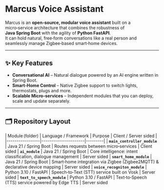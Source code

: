 # Marcus Voice Assistant

Marcus is an **open‑source, modular voice assistant** built on a micro‑service architecture that combines the robustness of **Java Spring Boot** with the agility of **Python FastAPI**.  
It can hold natural, free‑form conversations like a real person and seamlessly manage Zigbee‑based smart‑home devices.

---

## ✨ Key Features

* **Conversational AI** – Natural dialogue powered by an AI engine written in Spring Boot.  
* **Smart‑Home Control** – Native Zigbee support to switch lights, thermostats, plugs and more.  
* **Scalable Micro‑services** – Independent modules that you can deploy, scale and update separately.  

---

## 🗂️ Repository Layout

| Module (folder) | Language / Framework | Purpose | Client / Server sided |
|-----------------|----------------------|---------|
| **`main_controller_module`** | Java 21 / Spring Boot | Routes requests between micro‑services | Client sided
| **`ai_module`** | Java 21 / Spring Boot | Core intelligence: intent classification, dialogue management | Server sided
| **`smart_home_module`** | Java 21 / Spring Boot | Smart‑home integration via Zigbee (Zigbee2MQTT) & declarative device mapping | Server sided
| **`voice_recogniton_module`** | Python 3.10 / FastAPI | Speech‑to‑Text (STT) service built on Vosk | Server sided
| **`text_to_speech_module`** | Python 3.10 / FastAPI | Text‑to‑Speech (TTS) service powered by Edge TTS | Server sided
